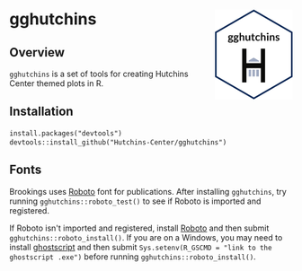 # gghutchins <img src="man/figures/hex.png" align="right" height="160"/>

## Overview

`gghutchins` is a set of tools for creating Hutchins Center themed plots in R. 

## Installation

```
install.packages("devtools")
devtools::install_github("Hutchins-Center/gghutchins")
```

## Fonts

Brookings uses [Roboto](https://fonts.google.com/specimen/Lato) font for publications. After installing `gghutchins`, try running `gghutchins::roboto_test()` to see if Roboto is imported and registered. 

If Roboto isn't imported and registered, install [Roboto](https://fonts.google.com/specimen/Roboto) and then submit `gghutchins::roboto_install()`. If you are on a Windows, you may need to install [ghostscript](https://www.ghostscript.com/download.html) and then submit `Sys.setenv(R_GSCMD = "link to the ghostscript .exe")` before running `gghutchins::roboto_install()`.


